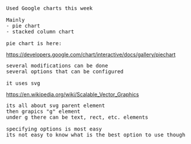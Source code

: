 <pre>
Used Google charts this week

Mainly
- pie chart
- stacked column chart

pie chart is here:
</pre>
https://developers.google.com/chart/interactive/docs/gallery/piechart

<pre>
several modifications can be done
several options that can be configured

it uses svg
</pre>
https://en.wikipedia.org/wiki/Scalable_Vector_Graphics

<pre>
its all about svg parent element
then grapics "g" element
under g there can be text, rect, etc. elements

specifying options is most easy
its not easy to know what is the best option to use though


</pre>

<pre> </pre>
